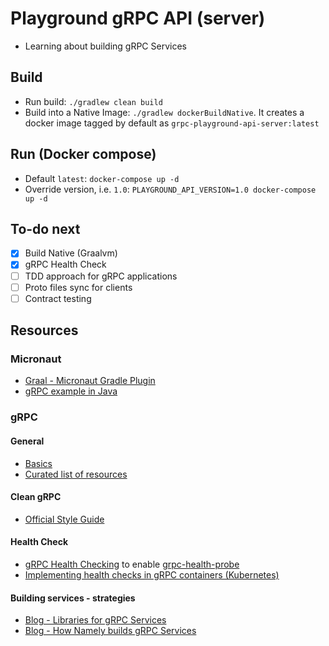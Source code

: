 # Playground gRPC API (server)
- Learning about building gRPC Services

## Build
- Run build: `./gradlew clean build`
- Build into a Native Image: `./gradlew dockerBuildNative`. 
  It creates a docker image tagged by default as `grpc-playground-api-server:latest`

## Run (Docker compose)
- Default `latest`: `docker-compose up -d`
- Override version, i.e. `1.0`: `PLAYGROUND_API_VERSION=1.0 docker-compose up -d`

## To-do next
- [X] Build Native (Graalvm)
- [X] gRPC Health Check  
- [ ] TDD approach for gRPC applications
- [ ] Proto files sync for clients 
- [ ] Contract testing

## Resources

### Micronaut
- [Graal - Micronaut Gradle Plugin](https://github.com/micronaut-projects/micronaut-gradle-plugin)
- [gRPC example in Java](https://github.com/micronaut-projects/micronaut-grpc/tree/master/examples/hello-world-java)

### gRPC
#### General
- [Basics](https://grpc.io/docs/what-is-grpc/core-concepts/)
- [Curated list of resources](https://github.com/grpc-ecosystem/awesome-grpc)

#### Clean gRPC
- [Official Style Guide](https://developers.google.com/protocol-buffers/docs/style)

#### Health Check
- [gRPC Health Checking](https://github.com/grpc/grpc/blob/master/doc/health-checking.md) to enable [grpc-health-probe](https://github.com/grpc-ecosystem/grpc-health-probe) 
- [Implementing health checks in gRPC containers (Kubernetes)](https://medium.com/@github.gkarthiks/implementing-healthchecks-in-grpc-containers-for-kubernetes-d5049989ab12)

#### Building services - strategies
- [Blog - Libraries for gRPC Services](https://www.bugsnag.com/blog/libraries-for-grpc-services)
- [Blog - How Namely builds gRPC Services](https://medium.com/namely-labs/how-we-build-grpc-services-at-namely-52a3ae9e7c35)
